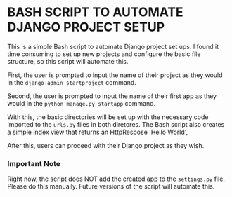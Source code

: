 # BASH SCRIPT TO AUTOMATE DJANGO PROJECT SETUP

This is a simple Bash script to automate Django project set ups. I found it time consuming to set up new projects and configure the basic file structure, so this script will automate this.

First, the user is prompted to input the name of their project as they would in the `django-admin startproject` command.

Second, the user is prompted to input the name of their first app as they would in the `python manage.py startapp` command.

With this, the basic directories will be set up with the necessary code imported to the `urls.py` files in both diretores. The Bash script also creates a simple index view that returns an HttpRespose 'Hello World',

After this, users can proceed with their Django project as they wish.

### Important Note

Right now, the script does NOT add the created app to the `settings.py` file. Please do this manually. Future versions of the script will automate this. 
